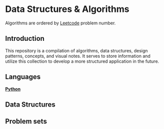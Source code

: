 # **Data Structures & Algorithms**

Algorithms are ordered by [Leetcode](leetcode.com) problem number. 

## Introduction

This repository is a compilation of algorithms, data structures, design patterns, concepts, and visual notes. It serves to store information and utilize this collection to develop a more structured application in the future.

## Languages

**[Python]('./Data%20structures%20and%20Algorithms/python/')**

## Data Structures

## Problem sets

